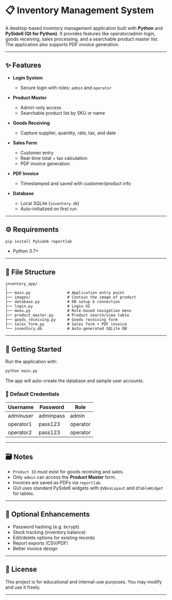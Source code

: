 # 📋 Inventory Management System

A desktop-based inventory management application built with **Python** and **PySide6 (Qt for Python)**. It provides features like operator/admin login, goods receiving, sales processing, and a searchable product master list. The application also supports PDF invoice generation.

---

## ✨ Features

* **Login System**

  * Secure login with roles: `admin` and `operator`
* **Product Master**

  * Admin-only access
  * Searchable product list by SKU or name
* **Goods Receiving**

  * Capture supplier, quantity, rate, tax, and date
* **Sales Form**

  * Customer entry
  * Real-time total + tax calculation
  * PDF invoice generation
* **PDF Invoice**

  * Timestamped and saved with customer/product info
* **Database**

  * Local SQLite (`inventory.db`)
  * Auto-initialized on first run

---

## ⚙ Requirements

```bash
pip install PySide6 reportlab
```

* Python 3.7+

---

## 📂 File Structure

```
inventory_app/
│
├── main.py                # Application entry point
├── images/                # Contain the image of product
├── database.py            # DB setup & connection
├── login.py               # Login UI
├── menu.py                # Role-based navigation menu
├── product_master.py      # Product search/view table
├── goods_receiving.py     # Goods receiving form
├── sales_form.py          # Sales form + PDF invoice
└── inventory.db           # Auto-generated SQLite DB
```

---

## 🚀 Getting Started

Run the application with:

```bash
python main.py
```

The app will auto-create the database and sample user accounts.

### 📆 Default Credentials

| Username  | Password  | Role     |
| --------- | --------- | -------- |
| adminuser | adminpass | admin    |
| operator1 | pass123   | operator |
| operator2 | pass123   | operator |

---

## 🗃 Notes

* `Product ID` must exist for goods receiving and sales.
* Only `admin` can access the **Product Master** form.
* Invoices are saved as PDFs via `reportlab`.
* GUI uses standard PySide6 widgets with `QVBoxLayout` and `QTableWidget` for tables.

---

## 🌟 Optional Enhancements

* Password hashing (e.g. bcrypt)
* Stock tracking (inventory balance)
* Edit/delete options for existing records
* Report exports (CSV/PDF)
* Better invoice design

---

## 📄 License

This project is for educational and internal-use purposes. You may modify and use it freely.

---
